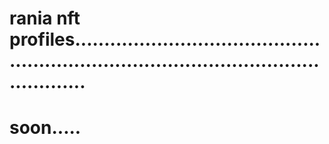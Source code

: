 # rania nft profiles............................................................................................................
# soon.....
